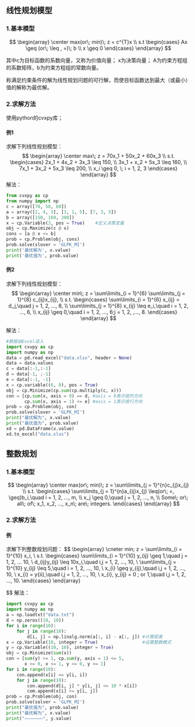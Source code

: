 ## 线性规划模型
### 1.基本模型
$$
\begin{array}
\center
max(or\; min)\; z = c^{T}x \\
s.t
\begin{cases}
  Ax \geq (or\; \leq , =)\; b \\
  x \geq 0
\end{cases}
\end{array}
$$

其中c为目标函数的系数向量，又称为价值向量；
x为决策向量；
A为约束方程组的系数矩阵，b为约束方程组的常数向量。

称满足约束条件的解为线性规划问题的可行解，而使目标函数达到最大（或最小）值的解称为最优解。
### 2.求解方法
使用python的cvxpy库；

#### 例1
求解下列线性规划模型：
$$
\begin{array}
\center
max\; z = 70x_1 + 50x_2 + 60x_3 \\
s.t.
\begin{cases}
2x_1 + 4x_2 + 3x_3 \leq 150, \\
3x_1 + x_2 + 5x_3 \leq 160, \\
7x_1 + 3x_2 + 5x_3 \leq 200, \\
x_i \geq 0, \; i = 1, 2, 3 
\end{cases}
\end{array}
$$
解法：
```python
from cvxpy as cp
from numpy import np
c = array([70, 50, 60])
a = array([2, 4, 3], [3, 1, 5], [7, 3, 5])
b = array([150, 160, 200])
x = cp.Variable(3, pos = True)    #定义决策变量
obj = cp.Maximize(c @ x)
cons = [a @ x <= b]
prob = cp.Problem(obj, cons)
prob.solve(slover = 'GLPK_MI')
print('最优解为', x.value)
print('最优值为', prob.value)
```

#### 例2
求解下列线性规划模型：
$$
\begin{array}
\center
min\; z = \sum\limits_{i = 1}^{6} \sum\limits_{j = 1}^{8} c_{ij}x_{ij}, \\
s.t.
\begin{cases}
\sum\limits_{i = 1}^{6} x_{ij} = d_j,\quad j = 1, 2, ..., 8, \\
\sum\limits_{j = 1}^{8} x_{ij} \leq e_i,\quad i = 1, 2, ..., 6, \\
x_{ij} \geq 0,\quad i = 1, 2, ..., 6;j = 1, 2, ,..., 8.
\end{cases}
\end{array}
$$

解法：
```python
#数据由Excel读入
import cxvpy as cp
import numpy as np
data = pd.read_excel("data.xlsx", header = None)
data = data.values
c = data[:-1,:-1]
d = data[-1, ;-1]
e = data[:-1, -1]
x = cp.variable((6, 8), pos = True)
obj = cp.Minimize(cp.sum(cp.multiply(c, x)))
con = [cp.sum(x, axis = 0) == d, #axis = 0表示按列方向
	   cp.sum(x, axis = 1) <= e] #axis = 1表示按行方向
prob = cp.Problem(obj, con)
prob.solve(slover = 'GLPK_MI')
print("最优解为", x.value)
print("最优值为", prob.value)
xd = pd.DataFrame(x.value)
xd.to_excel("data.xlxs")
```

## 整数规划
### 1.基本模型
$$
\begin{array}
\center
max(or\; min)\; z = \sum\limits_{j = 1}^{n}c_{j}x_{j} \\
s.t.
\begin{cases}
\sum\limits_{j = 1}^{n}a_{ij}x_{j} \leq(or\; =, \geq)b_i,\quad i = 1, 2, ..., m, \\
x_j \geq 0,\quad j = 1, 2, ..., n, \\
Some\; or\; all\; of\; x_1, x_2, ..., x_n\; are\; integers.  
\end{cases}
\end{array}
$$
### 2.求解方法
#### 例
求解下列整数规划问题：
$$
\begin{array}
\cneter
min\; z = \sum\limits_{i = 1}^{10} x_i, \\
s.t.
\begin{cases}
\sum\limits_{i = 1}^{10} y_{ij} \geq 1,\quad j = 1, 2, ... 10, \\
d_{ij}y_{ij} \leq 10x_i,\quad i,j = 1, 2, ..., 10, \\
\sum\limits_{j = 1}^{10} y_{ij} \leq 5,\quad i = 1, 2, ..., 10, \\
x_{i} \geq y_{ij},\quad i,j = 1, 2, ..., 10, \\
x_{i} = y{ii},\quad i,j = 1, 2, ..., 10, \\
x_{i}, y_{ij} = 0 \; or 1,\quad i,j = 1, 2, ..., 10.
\end{cases}
\end{array}

$$
解法：
```python
import cvxpy as cp
import numpy as np
a = np.loadtxt("data.txt")
d = np.zeros((10, 10))
for i in range(10):
	for j in range(10):
		d[i, j] = np.linalg.norm(a[:, i] - a[:, j]) #计算距离
x = cp.Variable(10, integer = True)                 #设置整数模式
y = cp.Variable((10, 10), integer = True)
obj = cp.Minimize(sum(x))
con = [sum(y) >= 1, cp.sum(y, axis = 1) <= 5,
	   x >= 0, x <= 1, y >= 0, y <= 1]              
for i in range(10):
	con.append(x[i] == y[i, i])
	for j in range(10):
		con.append(d[i, j] * y[i, j] <= 10 * x[i])  
		com.append(x[i] >= y[i, j])
prob = cp.Problem(obj, con)
prob.solve(solver = 'GLPK_MI')
print("最优值为", prob.value)
print("最优解为", x.value)
print("———————", y.value)
```